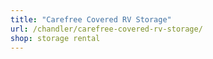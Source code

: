 ```yaml
---
title: "Carefree Covered RV Storage"
url: /chandler/carefree-covered-rv-storage/
shop: storage rental
---
```

